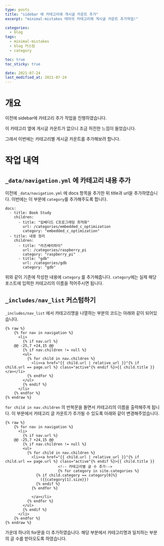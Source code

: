 ```yaml
---
type: posts
title: "sidebar 에 카테고리에 개시글 카운트 추가"
excerpt: "minimal-mistakes 테마의 카테고리에 게시글 카운트 추가작업!"

categories:
  - blog
tags:
  - minimal-mistakes
  - blog 커스텀
  - category

toc: true
toc_sticky: true

date: 2021-07-24
last_modified_at: 2021-07-24
---
```


# 개요 

이전에 sidebar에 카테고리 추가 작업을 진행하였습니다. 

이 카테고리 옆에 게시글 카운트가 없으니 조금 허전한 느낌이 들었습니다. 

그래서 이번에는 카테고리별 게시글 카운트를 추가해보려 합니다. 

# 작업 내역

## `_data/navigation.yml` 에 카테고리 내용 추가 

이전에 `_data/navigation.yml` 에 docs 항목을 추가한 뒤 title과 url을 추가하였습니다. 
이번에는 이 부분에 `category`를 추가해주도록 합니다. 

```
docs:
  - title: Book Study
    children:
      - title: "임베디드 C프로그래밍 최적화"
        url: /categories/embedded_c_optimization
        category: "embedded_c_optimization"
  - title: 내용 정리
    children:
      - title: "라즈베리파이"
        url: /categories/raspberry_pi
        category: "raspberry_pi"
      - title: "gdb"
        url: /categories/gdb
        category: "gdb"
```

위와 같이 기존에 작성한 내용에 `category` 를 추가해줍니다. `category`에는 실제 해당 포스트에 입력한 카테고리의 이름을 적어주시면 됩니다. 

##  `_includes/nav_list` 커스텀하기 

`_includes/nav_list` 에서 카테고리명을 나열하는 부분의 코드는 아래와 같이 되어있습니다. 

```
{% raw %}
    {% for nav in navigation %}
      <li>
        {% if nav.url %}
	@@ -25,7 +24,15 @@
        {% if nav.children != null %}
        <ul>
          {% for child in nav.children %}
            <li><a href="{{ child.url | relative_url }}"{% if child.url == page.url %} class="active"{% endif %}>{{ child.title }}</a></li>
          {% endfor %}
        </ul>
        {% endif %}
      </li>
    {% endfor %}
{% endraw %}
```

`for child in nav.children` 의 반복문을 돌면서 카테고리의 이름을 출력해주게 됩니다. 
이 부분에서 카테고리 글 카운트가 추가될 수 있도록 아래와 같이 변경해주었습니다. 

```
{% raw %}
    {% for nav in navigation %}
      <li>
        {% if nav.url %}
	@@ -25,7 +24,15 @@
        {% if nav.children != null %}
        <ul>
          {% for child in nav.children %}
            <li><a href="{{ child.url | relative_url }}"{% if child.url == page.url %} class="active"{% endif %}>{{ child.title }}
						<!-- 카테고리별 글 수 추가-->
						{% for category in site.categories %}
              {% if child.category == category[0]%}
                ({{category[1].size}})
              {% endif %}
            {% endfor %}

            </a></li>
          {% endfor %}
        </ul>
        {% endif %}
      </li>
    {% endfor %}
{% endraw %}
```

가운데 하나의 for문을 더 추가하였습니다. 
해당 부분에서 카테고리명과 일치하는 부분의 글 수를 받아오도록 하였습니다. 

